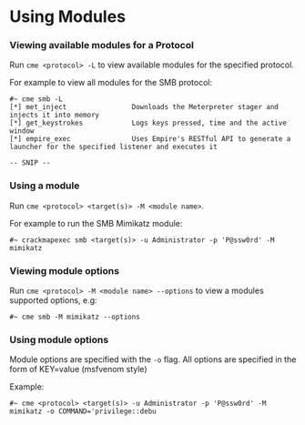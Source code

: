 # Using Modules



### Viewing available modules for a Protocol

Run `cme <protocol> -L` to view available modules for the specified protocol.

For example to view all modules for the SMB protocol:

```
#~ cme smb -L
[*] met_inject                Downloads the Meterpreter stager and injects it into memory
[*] get_keystrokes            Logs keys pressed, time and the active window
[*] empire_exec               Uses Empire's RESTful API to generate a launcher for the specified listener and executes it

-- SNIP --
```

### Using a module

Run `cme <protocol> <target(s)> -M <module name>`.

For example to run the SMB Mimikatz module:

```
#~ crackmapexec smb <target(s)> -u Administrator -p 'P@ssw0rd' -M mimikatz
```

### Viewing module options

Run `cme <protocol> -M <module name> --options` to view a modules supported options, e.g:

```
#~ cme smb -M mimikatz --options
```

### Using module options

Module options are specified with the `-o` flag. All options are specified in the form of KEY=value (msfvenom style)

Example:

```
#~ cme <protocol> <target(s)> -u Administrator -p 'P@ssw0rd' -M mimikatz -o COMMAND='privilege::debu
```
